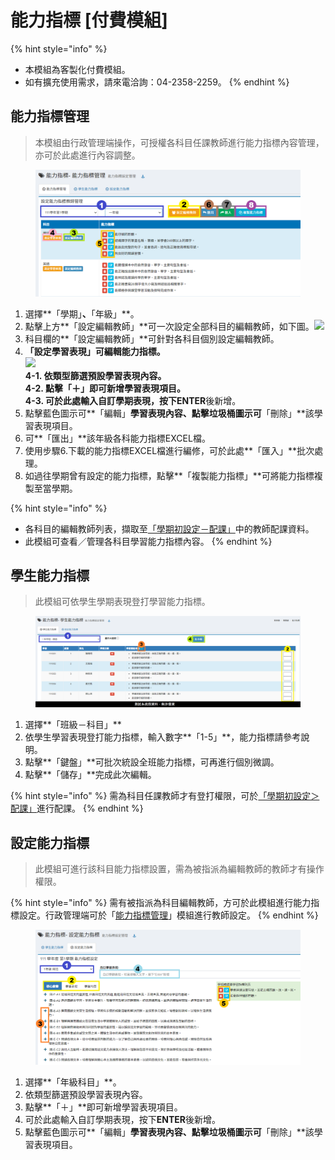 # 能力指標 \[付費模組]

{% hint style="info" %}
* 本模組為客製化付費模組。
* 如有擴充使用需求，請來電洽詢：04-2358-2259。
{% endhint %}

## 能力指標管理

> 本模組由行政管理端操作，可授權各科目任課教師進行能力指標內容管理，亦可於此處進行內容調整。

<figure><img src="../.gitbook/assets/能力指標管理 ability-target-manage-target (1).png" alt=""><figcaption></figcaption></figure>

1. 選擇**「學期」**、**「年級」**。
2. 點擊上方**「設定編輯教師」**可一次設定全部科目的編輯教師，如下圖。![](<../.gitbook/assets/能力指標管理 ability-target-manage-target\_2.png>)
3. 科目欄的**「設定編輯教師」**可針對各科目個別設定編輯教師。
4. **「設定學習表現」**可編輯能力指標。\
   ![](<../.gitbook/assets/能力指標管理 ability-target-manage-target\_3.png>)\
   4-1. 依類型篩選預設學習表現內容。\
   4-2. 點擊**「＋」**即可新增學習表現項目。\
   4-3. 可於此處輸入自訂學期表現，按下**ENTER**後新增。
5. 點擊藍色圖示可**「編輯」**學習表現內容、點擊垃圾桶圖示可**「刪除」**該學習表現項目。
6. 可**「匯出」**該年級各科能力指標EXCEL檔。
7. 使用步驟6.下載的能力指標EXCEL檔進行編修，可於此處**「匯入」**批次處理。
8. 如過往學期曾有設定的能力指標，點擊**「複製能力指標」**可將能力指標複製至當學期。

{% hint style="info" %}
* 各科目的編輯教師列表，擷取至[「學期初設定－配課」](qi-chu-ding.md#jiao-shi-pei-ke-lie-biao)中的教師配課資料。
* 此模組可查看／管理各科目學習能力指標內容。
{% endhint %}

## 學生能力指標

> 此模組可依學生學期表現登打學習能力指標。

<figure><img src="../.gitbook/assets/學生能力指標 student-ability-target-set.png" alt=""><figcaption></figcaption></figure>

1. 選擇**「班級－科目」**
2. 依學生學習表現登打能力指標，輸入數字**「1-5」**，能力指標請參考說明。
3. 點擊**「鍵盤」**可批次統設全班能力指標，可再進行個別微調。
4. 點擊**「儲存」**完成此次編輯。

{% hint style="info" %}
需為科目任課教師才有登打權限，可於[「學期初設定＞配課」](qi-chu-ding.md#6-pei-ke)進行配課。
{% endhint %}

## 設定能力指標

> 此模組可進行該科目能力指標設置，需為被指派為編輯教師的教師才有操作權限。

{% hint style="info" %}
需有被指派為科目編輯教師，方可於此模組進行能力指標設定。行政管理端可於「[能力指標管理](neng-li-zhi-biao-fu-fei-mo-zu.md#neng-li-zhi-biao-guan-li)」模組進行教師設定。
{% endhint %}

<figure><img src="../.gitbook/assets/設定能力指標 ability-target-set-target.png" alt=""><figcaption></figcaption></figure>

1. 選擇**「年級科目」**。
2. 依類型篩選預設學習表現內容。
3. 點擊**「＋」**即可新增學習表現項目。
4. 可於此處輸入自訂學期表現，按下**ENTER**後新增。
5. 點擊藍色圖示可**「編輯」**學習表現內容、點擊垃圾桶圖示可**「刪除」**該學習表現項目。
